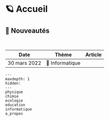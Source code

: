 # 🪐 Accueil

## 📑 Nouveautés

<br>

|     Date     | Thème | Article  |
|:------------:| :---: | :---: |
|30 mars 2022 | 🐍 Informatique  | [](python/shareware) |

```{toctree}
---
maxdepth: 1
hidden:
---
physique
chimie
ecologie
education
informatique
a_propos
```
